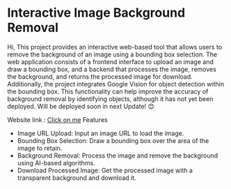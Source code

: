 # Interactive Image Background Removal
Hi, 
This project provides an interactive web-based tool that allows users to remove the background of an image using a bounding box selection. The web application consists of a frontend interface to upload an image and draw a bounding box, and a backend that processes the image, removes the background, and returns the processed image for download.
Additionally, the project integrates Google Vision for object detection within the bounding box. This functionality can help improve the accuracy of background removal by identifying objects, although it has not yet been deployed. Will be deployed soon in next Update! 😊

Website link : [Click on me](https://flask-app-400049391293.asia-south1.run.app)
Features
   - Image URL Upload: Input an image URL to load the image.
   - Bounding Box Selection: Draw a bounding box over the area of the image to retain.
   - Background Removal: Process the image and remove the background using AI-based algorithms.
   - Download Processed Image: Get the processed image with a transparent background and download it.
